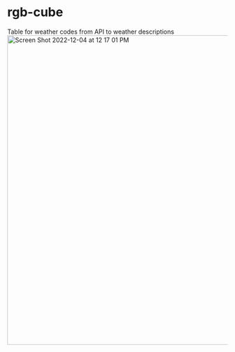 # rgb-cube
Table for weather codes from API to weather descriptions
<img width="706" alt="Screen Shot 2022-12-04 at 12 17 01 PM" src="https://user-images.githubusercontent.com/60265028/205505447-174facbd-1e0c-47ef-bc61-1a24316a9377.png">
